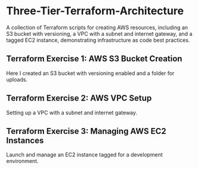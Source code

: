 # Three-Tier-Terraform-Architecture


A collection of Terraform scripts for creating AWS resources, including an S3 bucket with versioning, a VPC with a subnet and internet gateway, and a tagged EC2 instance, demonstrating infrastructure as code best practices.


## Terraform Exercise 1: AWS S3 Bucket Creation

Here I created an S3 bucket with versioning enabled and a folder for uploads.

## Terraform Exercise 2: AWS VPC Setup

Setting up a VPC with a subnet and internet gateway.

## Terraform Exercise 3: Managing AWS EC2 Instances

Launch and manage an EC2 instance tagged for a development environment.
